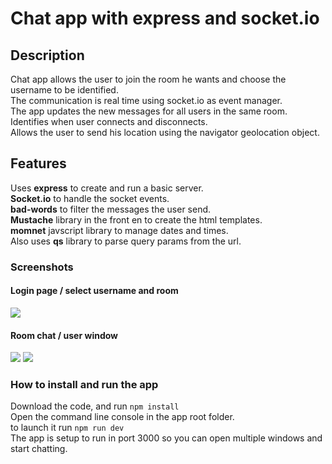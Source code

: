 # Chat app with express and socket.io

## Description

Chat app allows the user to join the room he wants and choose the username to be identified.   
The communication is real time using socket.io as event manager.   
The app updates the new messages for all users in the same room.   
Identifies when user connects and disconnects.   
Allows the user to send his location using the navigator geolocation object.   

## Features

Uses **express** to create and run a basic server.   
**Socket.io** to handle the socket events.   
**bad-words** to filter the messages the user send.   
**Mustache** library in the front en to create the html templates.   
**momnet** javscript library to manage dates and times.   
Also uses **qs** library to parse query params from the url.   

### Screenshots

#### Login page / select username and room
![](https://dessinstudio.com/portfolio-imgs/05_01.png)

#### Room chat / user window
![](https://dessinstudio.com/portfolio-imgs/05_02.png)
![](https://dessinstudio.com/portfolio-imgs/05_03.png)


### How to install and run the app

Download the code, and run `npm install`  
Open the command line console in the app root folder.    
to launch it run `npm run dev`   
The app is setup to run in port 3000 so you can open multiple windows and start chatting.